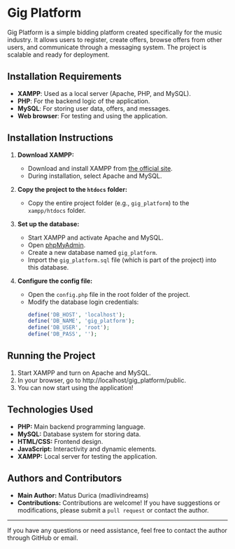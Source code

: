 # Gig Platform

Gig Platform is a simple bidding platform created specifically for the music industry. It allows users to register, create offers, browse offers from other users, and communicate through a messaging system. The project is scalable and ready for deployment.

## Installation Requirements

- **XAMPP**: Used as a local server (Apache, PHP, and MySQL).
- **PHP**: For the backend logic of the application.
- **MySQL**: For storing user data, offers, and messages.
- **Web browser**: For testing and using the application.

## Installation Instructions

1. **Download XAMPP:**
   - Download and install XAMPP from [the official site](https://www.apachefriends.org/index.html).
   - During installation, select Apache and MySQL.

2. **Copy the project to the `htdocs` folder:**
   - Copy the entire project folder (e.g., `gig_platform`) to the `xampp/htdocs` folder.

3. **Set up the database:**
   - Start XAMPP and activate Apache and MySQL.
   - Open [phpMyAdmin](http://localhost/phpmyadmin).
   - Create a new database named `gig_platform`.
   - Import the `gig_platform.sql` file (which is part of the project) into this database.

4. **Configure the config file:**
   - Open the `config.php` file in the root folder of the project.
   - Modify the database login credentials:
     ```php
     define('DB_HOST', 'localhost');
     define('DB_NAME', 'gig_platform');
     define('DB_USER', 'root');
     define('DB_PASS', '');
     ```

## Running the Project

1. Start XAMPP and turn on Apache and MySQL.
2. In your browser, go to http://localhost/gig_platform/public.
3. You can now start using the application!

## Technologies Used

- **PHP:** Main backend programming language.
- **MySQL:** Database system for storing data.
- **HTML/CSS:** Frontend design.
- **JavaScript:** Interactivity and dynamic elements.
- **XAMPP:** Local server for testing the application.

## Authors and Contributors

- **Main Author:** Matus Durica (madlivindreams)
- **Contributions:** Contributions are welcome! If you have suggestions or modifications, please submit a `pull request` or contact the author.

---

If you have any questions or need assistance, feel free to contact the author through GitHub or email.
